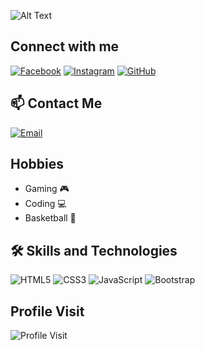 ![Alt Text](https://media1.giphy.com/media/h408T6Y5GfmXBKW62l/giphy.gif?cid=6c09b952v83oiar870vjrg5ch87musnduxvspocfe0kxoov9&ep=v1_internal_gif_by_id&rid=giphy.gif&ct=g)

## Connect with me
[![Facebook](https://img.shields.io/badge/Facebook-1877F2?style=flat-square&logo=facebook&logoColor=white)](https://www.facebook.com/six.jmd?mibextid=ZbWKwL)
[![Instagram](https://img.shields.io/badge/Instagram-E4405F?style=flat-square&logo=instagram&logoColor=white)](https://www.instagram.com/six_jmd?igsh=MWMwbzZ6ZmxwdjZtMw==)
[![GitHub](https://img.shields.io/badge/GitHub-Profile-informational?style=flat&logo=github&logoColor=white&color=181717)](https://github.com/Dublonx)

## 📫 Contact Me
[![Email](https://img.shields.io/badge/Email-D14836?logo=gmail&logoColor=white)](mailto:dublonjm17@gmail.com)

## Hobbies
- Gaming 🎮
- Coding 💻
- Basketball 🏀

## 🛠️ Skills and Technologies
![HTML5](https://img.shields.io/badge/-HTML5-E34F26?logo=html5&logoColor=white)
![CSS3](https://img.shields.io/badge/-CSS3-1572B6?logo=css3&logoColor=white)
![JavaScript](https://img.shields.io/badge/-JavaScript-F7DF1E?logo=javascript&logoColor=black)
![Bootstrap](https://img.shields.io/badge/Bootstrap-563D7C?style=for-the-badge&logo=bootstrap&logoColor=white)

## Profile Visit
![Profile Visit](https://komarev.com/ghpvc/?username=Dublonx&color=green)

<!--
- 👋 Hi, I’m @Dublonx
- 👀 I’m interested in : Coding
- 🌱 I’m currently learning : Front-End
- 💞️ I’m looking to collaborate on : Projects
- 📫 How to reach me : dublonjm17@gmail.com
- 😄 Pronouns: dublon, jm, jmd
- ⚡ Fun fact: kaya pala ayaw ng mga bugs sa liwanag kasi mas gusto pala nila sa dilim
-->

<!---
Dublonx/Dublonx is a ✨ special ✨ repository because its `README.md` (this file) appears on your GitHub profile.
You can click the Preview link to take a look at your changes.
--->
